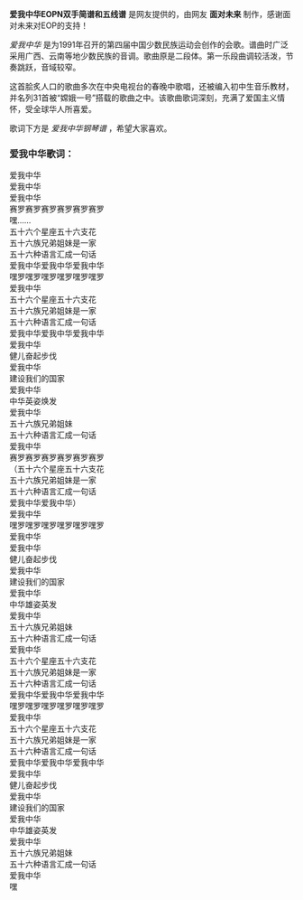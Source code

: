 

**爱我中华EOPN双手简谱和五线谱** 是网友提供的，由网友 **面对未来** 制作，感谢面对未来对EOP的支持！

_爱我中华_
是为1991年召开的第四届中国少数民族运动会创作的会歌。谱曲时广泛采用广西、云南等地少数民族的音调。歌曲原是二段体。第一乐段曲调较活泼，节奏跳跃，音域较窄。

这首脍炙人口的歌曲多次在中央电视台的春晚中歌唱，还被编入初中生音乐教材，并名列31首被“嫦娥一号”搭载的歌曲之中。该歌曲歌词深刻，充满了爱国主义情怀，受全球华人所喜爱。

歌词下方是 _爱我中华钢琴谱_ ，希望大家喜欢。

### 爱我中华歌词：

爱我中华  
爱我中华  
爱我中华  
赛罗赛罗赛罗赛罗赛罗赛罗  
嘿……  
五十六个星座五十六支花  
五十六族兄弟姐妹是一家  
五十六种语言汇成一句话  
爱我中华爱我中华爱我中华  
嘿罗嘿罗嘿罗嘿罗嘿罗嘿罗  
爱我中华  
五十六个星座五十六支花  
五十六族兄弟姐妹是一家  
五十六种语言汇成一句话  
爱我中华爱我中华爱我中华  
爱我中华  
健儿奋起步伐  
爱我中华  
建设我们的国家  
爱我中华  
中华英姿焕发  
爱我中华  
五十六族兄弟姐妹  
五十六种语言汇成一句话  
爱我中华  
赛罗赛罗赛罗赛罗赛罗赛罗  
（五十六个星座五十六支花  
五十六族兄弟姐妹是一家  
五十六种语言汇成一句话  
爱我中华爱我中华）  
爱我中华  
嘿罗嘿罗嘿罗嘿罗嘿罗嘿罗  
爱我中华  
爱我中华  
健儿奋起步伐  
爱我中华  
建设我们的国家  
爱我中华  
中华雄姿英发  
爱我中华  
五十六族兄弟姐妹  
五十六种语言汇成一句话  
爱我中华  
五十六个星座五十六支花  
五十六族兄弟姐妹是一家  
五十六种语言汇成一句话  
爱我中华爱我中华爱我中华  
嘿罗嘿罗嘿罗嘿罗嘿罗嘿罗  
爱我中华  
五十六个星座五十六支花  
五十六族兄弟姐妹是一家  
五十六种语言汇成一句话  
爱我中华爱我中华爱我中华  
爱我中华  
健儿奋起步伐  
爱我中华  
建设我们的国家  
爱我中华  
中华雄姿英发  
爱我中华  
五十六族兄弟姐妹  
五十六种语言汇成一句话  
爱我中华  
嘿

